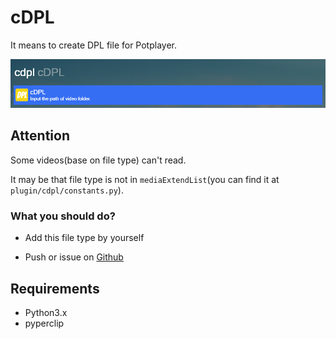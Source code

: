 # cDPL

It means to create DPL file for Potplayer.

![](assets/example.png)

## Attention

Some videos(base on file type) can't read.

It may be that file type is not in `mediaExtendList`(you can find it at `plugin/cdpl/constants.py`).

### What you should do?

- Add this file type by yourself

- Push or issue on [Github](https://github.com/Zeroto521/Wox.Plugin.cDPL)

## Requirements

- Python3.x
- pyperclip
